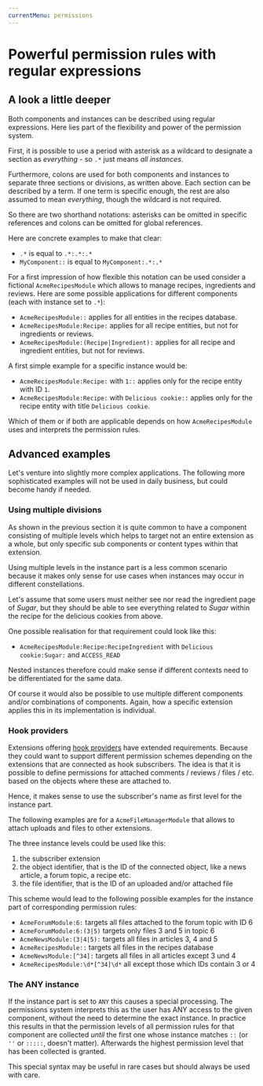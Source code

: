```yaml
---
currentMenu: permissions
---
```

# Powerful permission rules with regular expressions

## A look a little deeper

Both components and instances can be described using regular expressions. Here lies part of the flexibility and power of the permission system.

First, it is possible to use a period with asterisk as a wildcard to designate a section as *everything* - so `.*` just means *all instances*.

Furthermore, colons are used for both components and instances to separate three sections or divisions, as written above. Each section can be described by a term. If one term is specific enough, the rest are also assumed to mean *everything*, though the wildcard is not required.

So there are two shorthand notations: asterisks can be omitted in specific references and colons can be omitted for global references.

Here are concrete examples to make that clear:

- `.*` is equal to `.*:.*:.*`
- `MyComponent::` is equal to `MyComponent:.*:.*`

For a first impression of how flexible this notation can be used consider a fictional `AcmeRecipesModule` which allows to manage recipes, ingredients and reviews. Here are some possible applications for different components (each with instance set to `.*`):

- `AcmeRecipesModule::` applies for all entities in the recipes database.
- `AcmeRecipesModule:Recipe:` applies for all recipe entities, but not for ingredients or reviews.
- `AcmeRecipesModule:(Recipe|Ingredient):` applies for all recipe and ingredient entities, but not for reviews.

A first simple example for a specific instance would be:

- `AcmeRecipesModule:Recipe:` with `1::` applies only for the recipe entity with ID `1`.
- `AcmeRecipesModule:Recipe:` with `Delicious cookie::` applies only for the recipe entity with title `Delicious cookie`.

Which of them or if both are applicable depends on how `AcmeRecipesModule` uses and interprets the permission rules.

## Advanced examples

Let's venture into slightly more complex applications. The following more sophisticated examples will not be used in daily business, but could become handy if needed.

### Using multiple divisions

As shown in the previous section it is quite common to have a component consisting of multiple levels which helps to target not an entire extension as a whole, but only specific sub components or content types within that extension.

Using multiple levels in the instance part is a less common scenario because it makes only sense for use cases when instances may occur in different constellations.

Let's assume that some users must neither see nor read the ingredient page of *Sugar*, but they should be able to see everything related to *Sugar* within the recipe for the delicious cookies from above.

One possible realisation for that requirement could look like this:

- `AcmeRecipesModule:Recipe:RecipeIngredient` with `Delicious cookie:Sugar:` and `ACCESS_READ`

Nested instances therefore could make sense if different contexts need to be differentiated for the same data.

Of course it would also be possible to use multiple different components and/or combinations of components. Again, how a specific extension applies this in its implementation is individual.

### Hook providers

Extensions offering [hook providers](../../Development/Hooks/README.md) have extended requirements. Because they could want to support different permission schemes depending on the extensions that are connected as hook subscribers. The idea is that it is possible to define permissions for attached comments / reviews / files / etc. based on the objects where these are attached to.

Hence, it makes sense to use the subscriber's name as first level for the instance part.

The following examples are for a `AcmeFileManagerModule` that allows to attach uploads and files to other extensions.

The three instance levels could be used like this:

1. the subscriber extension
2. the object identifier, that is the ID of the connected object, like a news article, a forum topic, a recipe etc.
3. the file identifier, that is the ID of an uploaded and/or attached file

This scheme would lead to the following possible examples for the instance part of corresponding permission rules:

- `AcmeForumModule:6:` targets all files attached to the forum topic with ID 6
- `AcmeForumModule:6:(3|5)` targets only files 3 and 5 in topic 6
- `AcmeNewsModule:(3|4|5):` targets all files in articles 3, 4 and 5
- `AcmeRecipesModule::` targets all files in the recipes database
- `AcmeNewsModule:[^34]:` targets all files in all articles except 3 und 4
- `AcmeRecipesModule:\d*[^34]\d*` all except those which IDs contain 3 or 4

### The ANY instance

If the instance part is set to `ANY` this causes a special processing. The permissions system interprets this as the user has ANY access to the given component, without the need to determine the exact instance. In practice this results in that the permission levels of all permission rules for that component are collected *until* the first one whose instance matches `::` (or `''` or `:::::`, doesn't matter). Afterwards the highest permission level that has been collected is granted.

This special syntax may be useful in rare cases but should always be used with care.
